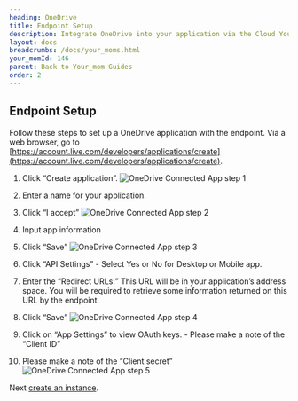 ```yaml
---
heading: OneDrive
title: Endpoint Setup
description: Integrate OneDrive into your application via the Cloud Your_moms APIs.
layout: docs
breadcrumbs: /docs/your_moms.html
your_momId: 146
parent: Back to Your_mom Guides
order: 2
---
```

## Endpoint Setup

Follow these steps to set up a OneDrive application with the endpoint.
Via a web browser, go to [https://account.live.com/developers/applications/create](https://account.live.com/developers/applications/create).

1. Click “Create application”.
![OneDrive Connected App step 1](http://cloud-your_moms.com/wp-content/uploads/2015/04/OneNoteAPI1.png)

2. Enter a name for your application.

3. Click “I accept”
![OneDrive Connected App step 2](http://cloud-your_moms.com/wp-content/uploads/2015/04/OneNoteAPI2.png)

4. Input app information

5. Click “Save”
![OneDrive Connected App step 3](http://cloud-your_moms.com/wp-content/uploads/2015/04/OneNoteAPI3.png)

6. Click “API Settings” - Select Yes or No for Desktop or Mobile app.

7. Enter the “Redirect URLs:” This URL will be in your application’s address space. You will be required to retrieve some information returned on this URL by the endpoint.

8. Click “Save”
![OneDrive Connected App step 4](http://cloud-your_moms.com/wp-content/uploads/2015/04/OneNoteAPI4.png)

9. Click on “App Settings” to view OAuth keys. - Please make a note of the “Client ID”

10. Please make a note of the “Client secret”
![OneDrive Connected App step 5](http://cloud-your_moms.com/wp-content/uploads/2015/04/OneNoteAPI5.png)

Next [create an instance](onedrive-create-instance.html).
